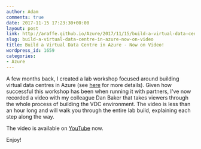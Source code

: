 ```yaml
---
author: Adam
comments: true
date: 2017-11-15 17:23:30+00:00
layout: post
link: http://araffe.github.io/Azure/2017/11/15/build-a-virtual-data-centre-in-azure-now-on-video/
slug: build-a-virtual-data-centre-in-azure-now-on-video
title: Build a Virtual Data Centre in Azure - Now on Video!
wordpress_id: 1659
categories:
- Azure
---
```


A few months back, I created a lab workshop focused around building virtual data centres in Azure (see [here](http://adamraffe.com/2017/09/05/check-out-my-azure-virtual-data-centre-lab/) for more details). Given how successful this workshop has been when running it with partners, I've now recorded a video with my colleague Dan Baker that takes viewers through the whole process of building the VDC environment. The video is less than an hour long and will walk you through the entire lab build, explaining each step along the way.

The video is available on [YouTube](https://youtu.be/P3jYQCadKmM) now.

Enjoy!


